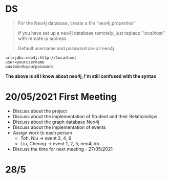 # DS
> For the Neo4j database, create a file "neo4j.properties"
 
> If you have set up a neo4j database remotely, just replace "localhost" with remote ip address

> Default username and password are all neo4j

```
url=jdbc:neo4j:http://localhost
user=yourusername
password=yourpassword
```
**The above is all I know about neo4j, I'm still confused with the syntax**

# 20/05/2021 First Meeting
- Discuss about the project
- Discuss about the implementation of Student and their Relationships
- Discuss about the graph database Neo4j
- Discuss about the implementation of events
- Assign work to each person
  - Toh, Niu -> event 3, 4, 6
  - Liu, Cheong -> event 1, 2, 5, neo4j db
- Discuss the time for next meeting - 27/05/2021

# 28/5
